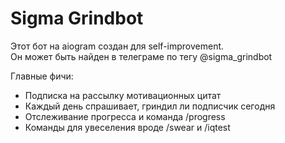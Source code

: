 # Sigma Grindbot

Этот бот на aiogram создан для self-improvement.\
Он может быть найден в телеграме по тегу @sigma_grindbot

Главные фичи:
- Подписка на рассылку мотивационных цитат
- Каждый день спрашивает, гриндил ли подписчик сегодня
- Отслеживание прогресса и команда /progress
- Команды для увеселения вроде /swear и /iqtest
